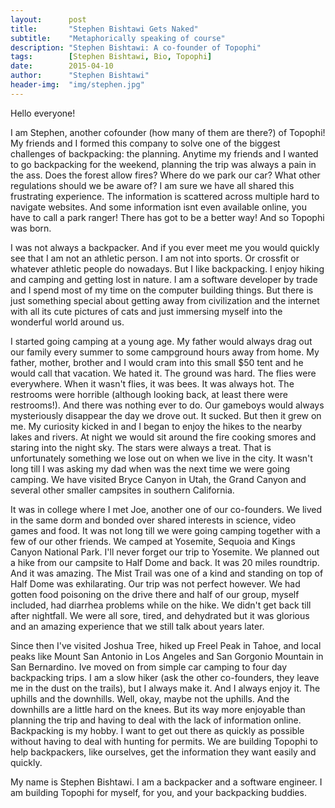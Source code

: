 ```yaml
---
layout:      post
title:       "Stephen Bishtawi Gets Naked"
subtitle:    "Metaphorically speaking of course"
description: "Stephen Bishtawi: A co-founder of Topophi"
tags:        [Stephen Bishtawi, Bio, Topophi]
date:        2015-04-10
author:      "Stephen Bishtawi"
header-img:  "img/stephen.jpg"
---
```


<p>Hello everyone!</p>

<p>I am Stephen, another cofounder (how many of them are there?) of Topophi! My friends and I formed this company to solve one of the biggest challenges of backpacking: the planning. Anytime my friends and I wanted to go backpacking for the weekend, planning the trip was always a pain in the ass. Does the forest allow fires? Where do we park our car? What other regulations should we be aware of? I am sure we have all shared this frustrating experience. The information is scattered across multiple hard to navigate websites. And some information isnt even available online, you have to call a park ranger! There has got to be a better way! And so Topophi was born.</p>

<p>I was not always a backpacker. And if you ever meet me you would quickly see that I am not an athletic person. I am not into sports. Or crossfit or whatever athletic people do nowadays. But I like backpacking. I enjoy hiking and camping and getting lost in nature. I am a software developer by trade and I spend most of my time on the computer building things. But there is just something special about getting away from civilization and the internet with all its cute pictures of cats and just immersing myself into the wonderful world around us.</p>

<p>I started going camping at a young age. My father would always drag out our family every summer to some campground hours away from home. My father, mother, brother and I would cram into this small $50 tent and he would call that vacation. We hated it. The ground was hard. The flies were everywhere. When it wasn't flies, it was bees. It was always hot. The restrooms were horrible (although looking back, at least there were restrooms!). And there was nothing ever to do. Our gameboys would always mysteriously disappear the day we drove out. It sucked. But then it grew on me. My curiosity kicked in and I began to enjoy the hikes to the nearby lakes and rivers. At night we would sit around the fire cooking smores and staring into the night sky. The stars were always a treat. That is unfortunately something we lose out on when we live in the city. It wasn't long till I was asking my dad when was the next time we were going camping. We have visited Bryce Canyon in Utah, the Grand Canyon and several other smaller campsites in southern California.</p>

<p>It was in college where I met Joe, another one of our co-founders. We lived in the same dorm and bonded over shared interests in science, video games and food. It was not long till we were going camping together with a few of our other friends. We camped at Yosemite, Sequoia and Kings Canyon National Park. I'll never forget our trip to Yosemite. We planned out a hike from our campsite to Half Dome and back. It was 20 miles roundtrip. And it was amazing. The Mist Trail was one of a kind and standing on top of Half Dome was exhilarating. Our trip was not perfect however. We had gotten food poisoning on the drive there and half of our group, myself included, had diarrhea problems while on the hike. We didn't get back till after nightfall. We were all sore, tired, and dehydrated but it was glorious and an amazing experience that we still talk about years later.</p>

<p>Since then I've visited Joshua Tree, hiked up Freel Peak in Tahoe, and local peaks like Mount San Antonio in Los Angeles and San Gorgonio Mountain in San Bernardino. Ive moved on from simple car camping to four day backpacking trips. I am a slow hiker (ask the other co-founders, they leave me in the dust on the trails), but I always make it. And I always enjoy it. The uphills and the downhills. Well, okay, maybe not the uphills. And the downhills are a little hard on the knees. But its way more enjoyable than planning the trip and having to deal with the lack of information online. Backpacking is my hobby. I want to get out there as quickly as possible without having to deal with hunting for permits. We are building Topophi to help backpackers, like ourselves, get the information they want easily and quickly.</p>

<p>My name is Stephen Bishtawi. I am a backpacker and a software engineer. I am building Topophi for myself, for you, and your backpacking buddies.</p>